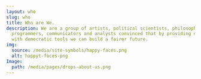 ```yaml
---
layout: who
slug: who
title: Who are We.
description: We are a group of artists, political scientists, philosophers,
  programmers, communicators and analysts convinced that by providing citizens
  with democratic tools we can build a fairer future.
img:
  source: /media/site-symbols/happy-faces.png
  alt: happyt-faces-png
Image:
  path: /media/pages/drops-about-us.png
---
```

